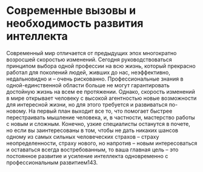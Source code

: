 # Современные вызовы и необходимость развития интеллекта

Современный мир отличается от предыдущих эпох многократно возросшей скоростью изменений. Сегодня руководствоваться принципом выбора одной профессии на всю жизнь, который прекрасно работал для поколений людей, живших до нас, неэффективно, недальновидно и – очень рискованно. Профессиональные знания в одной-единственной области больше не могут гарантировать достойную жизнь на всем ее протяжении. Однако, скорость изменений в мире открывает человеку с высокой агентностью новые возможности для интересной жизни, но для этого требуется и развиваться по-новому. 
На первый план выходит все то, что помогает быстрее перестраивать мышление человека, и, в частности, мастерство работы с новым и сложным. Конечно, узкие специалисты останутся в почете, но если вы заинтересованы в том, чтобы не дать никаких шансов одному из самых сильных человеческих страхов – страху неопределенности, страху нового, но напротив – новым интересоваться и оставаться всегда востребованным, то ваша главная цель – это постоянное развитие и усиление интеллекта одновременно с профессиональным развитием143.

